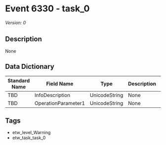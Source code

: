 # Event 6330 - task_0
###### Version: 0

## Description
None

## Data Dictionary
|Standard Name|Field Name|Type|Description|Sample Value|
|---|---|---|---|---|
|TBD|InfoDescription|UnicodeString|None|`None`|
|TBD|OperationParameter1|UnicodeString|None|`None`|

## Tags
* etw_level_Warning
* etw_task_task_0
